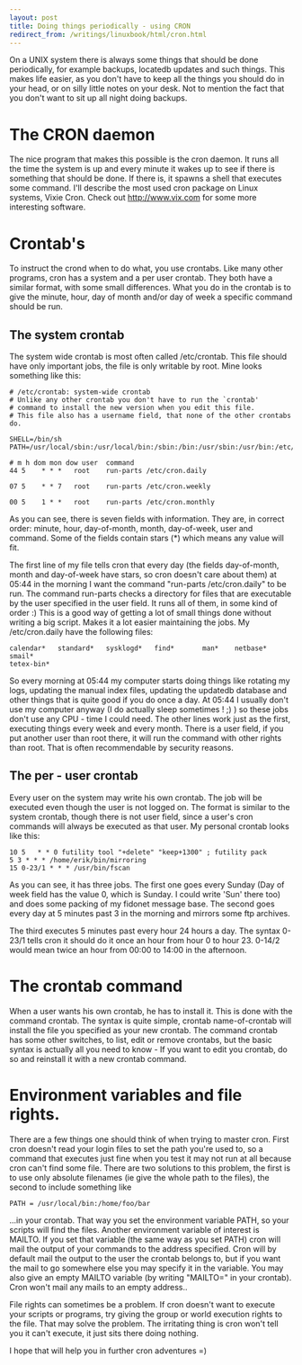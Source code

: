 ```yaml
---
layout: post
title: Doing things periodically - using CRON
redirect_from: /writings/linuxbook/html/cron.html
---
```


On a UNIX system there is always some things that should be done periodically, for example backups, locatedb updates and such things. This makes life easier, as you don't have to keep all the things you should do in your head, or on silly little notes on your desk. Not to mention the fact that you don't want to sit up all night doing backups.

The CRON daemon
===============

The nice program that makes this possible is the cron daemon. It runs all the time the system is up and every minute it wakes up to see if there is something that should be done. If there is, it spawns a shell that executes some command. I'll describe the most used cron package on Linux systems, Vixie Cron. Check out http://www.vix.com for some more interesting software.

Crontab's
=========

To instruct the crond when to do what, you use crontabs. Like many other programs, cron has a system and a per user crontab. They both have a similar format, with some small differences. What you do in the crontab is to give the minute, hour, day of month and/or day of week a specific command should be run.

The system crontab
------------------

The system wide crontab is most often called /etc/crontab. This file should have only important jobs, the file is only writable by root. Mine looks something like this:

    # /etc/crontab: system-wide crontab
    # Unlike any other crontab you don't have to run the `crontab'
    # command to install the new version when you edit this file.
    # This file also has a username field, that none of the other crontabs do.
    
    SHELL=/bin/sh
    PATH=/usr/local/sbin:/usr/local/bin:/sbin:/bin:/usr/sbin:/usr/bin:/etc/ppp
    
    # m h dom mon dow user	command
    44 5	* * *	root	run-parts /etc/cron.daily
    
    07 5	* * 7	root	run-parts /etc/cron.weekly
    
    00 5    1 * *   root    run-parts /etc/cron.monthly

As you can see, there is seven fields with information. They are, in correct order: minute, hour, day-of-month, month, day-of-week, user and command. Some of the fields contain stars (*) which means any value will fit.

The first line of my file tells cron that every day (the fields day-of-month, month and day-of-week have stars, so cron doesn't care about them) at 05:44 in the morning I want the command "run-parts /etc/cron.daily" to be run. The command run-parts checks a directory for files that are executable by the user specified in the user field. It runs all of them, in some kind of order :) This is a good way of getting a lot of small things done without writing a big script. Makes it a lot easier maintaining the jobs. My /etc/cron.daily have the following files:

    calendar*   standard*   sysklogd*   find*	    man*	netbase*    smail*	
    tetex-bin*
    
So every morning at 05:44 my computer starts doing things like rotating my logs, updating the manual index files, updating the updatedb database and other things that is quite good if you do once a day. At 05:44 I usually don't use my computer anyway (I do actually sleep sometimes ! ;) ) so these jobs don't use any CPU - time I could need.
The other lines work just as the first, executing things every week and every month. There is a user field, if you put another user than root there, it will run the command with other rights than root. That is often recommendable by security reasons.

The per - user crontab
----------------------

Every user on the system may write his own crontab. The job will be executed even though the user is not logged on. The format is similar to the system crontab, though there is not user field, since a user's cron commands will always be executed as that user. My personal crontab looks like this:

    10 5   * * 0 futility tool "+delete" "keep+1300" ; futility pack
    5 3 * * * /home/erik/bin/mirroring
    15 0-23/1 * * * /usr/bin/fscan

As you can see, it has three jobs. The first one goes every Sunday (Day of week field has the value 0, which is Sunday. I could write 'Sun' there too) and does some packing of my fidonet message base. The second goes every day at 5 minutes past 3 in the morning and mirrors some ftp archives.

The third executes 5 minutes past every hour 24 hours a day. The syntax 0-23/1 tells cron it should do it once an hour from hour 0 to hour 23. 0-14/2 would mean twice an hour from 00:00 to 14:00 in the afternoon.

The crontab command
===================

When a user wants his own crontab, he has to install it. This is done with the command crontab. The syntax is quite simple, crontab name-of-crontab will install the file you specified as your new crontab. The command crontab has some other switches, to list, edit or remove crontabs, but the basic syntax is actually all you need to know - If you want to edit you crontab, do so and reinstall it with a new crontab command.

Environment variables and file rights.
======================================

There are a few things one should think of when trying to master cron. First cron doesn't read your login files to set the path you're used to, so a command that executes just fine when you test it may not run at all because cron can't find some file. There are two solutions to this problem, the first is to use only absolute filenames (ie give the whole path to the files), the second to include something like

    PATH = /usr/local/bin:/home/foo/bar

...in your crontab. That way you set the environment variable PATH, so your scripts will find the files.
Another environment variable of interest is MAILTO. If you set that variable (the same way as you set PATH) cron will mail the output of your commands to the address specified. Cron will by default mail the output to the user the crontab belongs to, but if you want the mail to go somewhere else you may specify it in the variable. You may also give an empty MAILTO variable (by writing "MAILTO=" in your crontab). Cron won't mail any mails to an empty address..

File rights can sometimes be a problem. If cron doesn't want to execute your scripts or programs, try giving the group or world execution rights to the file. That may solve the problem. The irritating thing is cron won't tell you it can't execute, it just sits there doing nothing.

I hope that will help you in further cron adventures =)
